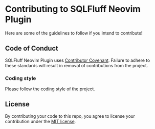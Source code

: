 # Contributing to SQLFluff Neovim Plugin

Here are some of the guidelines to follow if you intend to contribute!

## Code of Conduct

SQLFluff Neovim Plugin uses [Contributor Covenant](https://www.contributor-covenant.org/). Failure to adhere to these standards will result in removal of contributions from the project.

### Coding style

Please follow the coding style of the project.

## License

By contributing your code to this repo, you agree to license your contribution under the [MIT license](/LICENSE).
